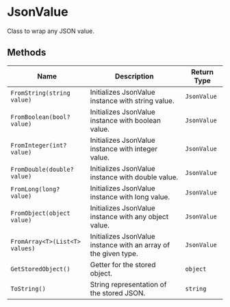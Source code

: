 
# JsonValue

Class to wrap any JSON value.

## Methods

| Name | Description | Return Type |
|  --- | --- | --- |
| `FromString(string value)` | Initializes JsonValue instance with string value. | `JsonValue` |
| `FromBoolean(bool? value)` | Initializes JsonValue instance with boolean value. | `JsonValue` |
| `FromInteger(int? value)` | Initializes JsonValue instance with integer value. | `JsonValue` |
| `FromDouble(double? value)` | Initializes JsonValue instance with double value. | `JsonValue` |
| `FromLong(long? value)` | Initializes JsonValue instance with long value. | `JsonValue` |
| `FromObject(object value)` | Initializes JsonValue instance with any object value. | `JsonValue` |
| `FromArray<T>(List<T> values)` | Initializes JsonValue instance with an array of the given type. | `JsonValue` |
| `GetStoredObject()` | Getter for the stored object. | `object` |
| `ToString()` | String representation of the stored JSON. | `string` |

